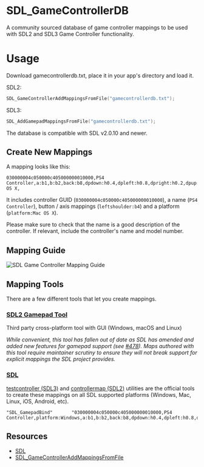 # SDL_GameControllerDB

A community sourced database of game controller mappings to be used with SDL2 and SDL3 Game Controller functionality.

# Usage
Download gamecontrollerdb.txt, place it in your app's directory and load it.

SDL2:
```c
SDL_GameControllerAddMappingsFromFile("gamecontrollerdb.txt");
```

SDL3:
```c
SDL_AddGamepadMappingsFromFile("gamecontrollerdb.txt");
```

The database is compatible with SDL v2.0.10 and newer.

## Create New Mappings
A mapping looks like this:
```
030000004c050000c405000000010000,PS4 Controller,a:b1,b:b2,back:b8,dpdown:h0.4,dpleft:h0.8,dpright:h0.2,dpup:h0.1,guide:b12,leftshoulder:b4,leftstick:b10,lefttrigger:a3,leftx:a0,lefty:a1,rightshoulder:b5,rightstick:b11,righttrigger:a4,rightx:a2,righty:a5,start:b9,x:b0,y:b3,platform:Mac OS X,
```
It includes controller GUID (`030000004c050000c405000000010000`), a name (`PS4 Controller`), button / axis mappings (`leftshoulder:b4`) and a platform (`platform:Mac OS X`).

Please make sure to check that the name is a good description of the controller. If relevant, include the controller's name and model number.

## Mapping Guide

![SDL Game Controller Mapping Guide](mapping_guide.png)

## Mapping Tools
There are a few different tools that let you create mappings.

### [SDL2 Gamepad Tool](http://www.generalarcade.com/gamepadtool/)
Third party cross-platform tool with GUI (Windows, macOS and Linux)

*While convenient, this tool has fallen out of date as SDL has amended and added new features for gamepad support (see [#478](https://github.com/gabomdq/SDL_GameControllerDB/issues/476)). Maps authored with this tool require maintainer scrutiny to ensure they will not break support for explicit mappings the SDL project provides.*

### [SDL](https://github.com/libsdl-org/SDL/releases/latest)
[testcontroller (SDL3)](https://github.com/libsdl-org/SDL/blob/main/test/testcontroller.c) and [controllermap (SDL2)](https://github.com/libsdl-org/SDL/blob/SDL2/test/controllermap.c) utilities are the official tools to create these mappings on all SDL supported platforms (Windows, Mac, Linux, iOS, Android, etc).

```
"SDL_GamepadBind"		"030000004c050000c405000000010000,PS4 Controller,platform:Windows,a:b1,b:b2,back:b8,dpdown:h0.4,dpleft:h0.8,dpright:h0.2,dpup:h0.1,guide:b12,leftshoulder:b4,leftstick:b10,lefttrigger:a3,leftx:a0,lefty:a1,rightshoulder:b5,rightstick:b11,righttrigger:a4,rightx:a2,righty:a5,start:b9,x:b0,y:b3,"
```

## Resources

* [SDL](http://www.libsdl.org)
* [SDL_GameControllerAddMappingsFromFile](http://wiki.libsdl.org/SDL_GameControllerAddMappingsFromFile)

